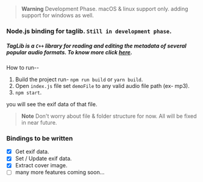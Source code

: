 >**Warning**
>Development Phase.
>macOS & linux support only.
> adding support for windows as well.

### Node.js binding for taglib. ``Still in development phase``.

##### TagLib is a ``C++`` library for reading and editing the metadata of several popular audio formats. To know more click [here](https://taglib.org/).

How to run--

1. Build the project run- ``npm run build`` or ``yarn build``.
2. Open ``index.js`` file set ``demoFile`` to any valid audio file path (ex- mp3).
3. ``npm start``.

you will see the exif data of that file.

>**Note**
>Don't worry about file & folder structure for now. All will be fixed in near future.

### Bindings to be written

- [x] Get exif data.
- [x] Set / Update exif data.
- [x] Extract cover image.
- [ ] many more features coming soon...